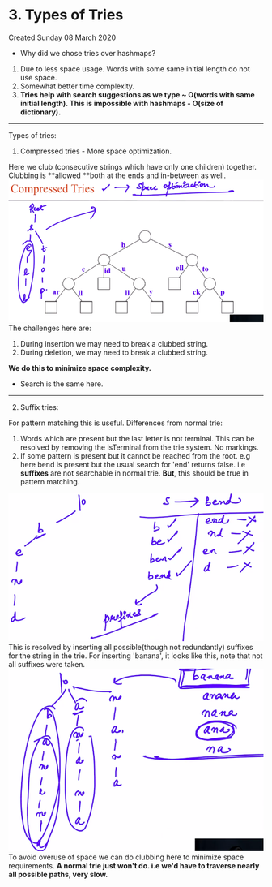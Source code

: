 # 3. Types of Tries
Created Sunday 08 March 2020

- Why did we chose tries over hashmaps?
1. Due to less space usage. Words with some same initial length do not use space.
2. Somewhat better time complexity.
3. **Tries help with search suggestions as we type ~ O(words with same initial length). This is impossible with hashmaps - O(size of dictionary).**

---
Types of tries:
1. Compressed tries - More space optimization.

Here we club (consecutive strings which have only one children) together. Clubbing is **allowed **both at the ends and in-between as well.
![](../../../../../../../assets/0_index-image-1-c5cb72a3.png)
The challenges here are:

1. During insertion we may need to break a clubbed string.
2. During deletion, we may need to break a clubbed string.

**We do this to minimize space complexity.**

- Search is the same here.

---

2. Suffix tries:

For pattern matching this is useful.
Differences from normal trie:

1. Words which are present but the last letter is not terminal. This can be resolved by removing the isTerminal from the trie system. No markings.
2. If some pattern is present but it cannot be reached from the root. e.g here bend is present but the usual search for 'end' returns false. i.e **suffixes** are not searchable in normal trie. **But**, this should be true in pattern matching.

![](../../../../../../../assets/0_index-image-2-c5cb72a3.png)
This is resolved by inserting all possible(though not redundantly) suffixes for the string in the trie. For inserting 'banana', it looks like this, note that not all suffixes were taken.
![](../../../../../../../assets/0_index-image-3-c5cb72a3.png)
To avoid overuse of space we can do clubbing here to minimize space requirements.
**A normal trie just won't do. i.e we'd have to traverse nearly all possible paths, very slow.**
